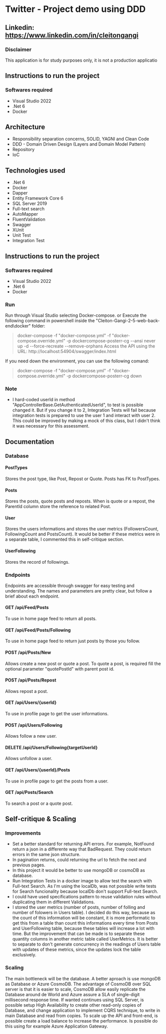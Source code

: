 # Twitter - Project demo using DDD
## Linkedin: https://www.linkedin.com/in/cleitongangi

### Disclaimer
This application is for study purposes only, it is not a production applicatio

## Instructions to run the project
### Softwares required
- Visual Studio 2022
- .Net 6
- Docker  

## Architecture
 - Responsibility separation concerns, SOLID, YAGNI and Clean Code
 - DDD - Domain Driven Design (Layers and Domain Model Pattern)
 - Repository
 - IoC

## Technologies used
 - .Net 6
 - Docker
 - Dapper
 - Entity Framework Core 6
 - SQL Server 2019 
 - Full-text search
 - AutoMapper
 - FluentValidation
 - Swagger
 - XUnit
 - Unit Test
 - Integration Test
 
## Instructions to run the project
### Softwares required
- Visual Studio 2022
- .Net 6
- Docker

### Run
Run through Visual Studio selecting Docker-compose.
or 
Execute the following command in powershell inside the "Cleiton-Gangi-2-5-web-back-end\docker" folder:
> docker-compose  -f "docker-compose.yml" -f "docker-compose.override.yml" -p dockercompose-posterr-cg --ansi never up -d --force-recreate --remove-orphans
> Access the API using the URL: http://localhost:54904/swagger/index.html

If you need down the environment, you can use the following comand:
> docker-compose  -f "docker-compose.yml" -f "docker-compose.override.yml" -p dockercompose-posterr-cg down

### Note
 - I hard-coded userId in method "AppControllerBase.GetAuthenticatedUserId", to test is possible changed it. But if you change it to 2, Integration Tests will fail because integration tests is prepared to use the user 1 and interact with user 2. This could be improved by making a mock of this class, but I didn't think it was necessary for this assessment.

## Documentation
### Database
#### PostTypes
Stores the post type, like Post, Repost or Quote. Posts has FK to PostTypes.
#### Posts
Stores the posts, quote posts and reposts. When is quote or a repost, the ParentId column store the reference to related Post.
#### User
Stores the users informations and stores the user metrics (FollowersCount, FollowingCount and PostsCount). It would be better if these metrics were in a separate table, I commented this in self-critique section.
#### UserFollowing
Stores the record of followings.

### Endpoints
Endpoints are accessible through swagger for easy testing and understanding. 
The names and parameters are pretty clear, but follow a brief about each endpoint.
#### GET /api/Feed/Posts
To use in home page feed to return all posts.
#### GET /api/Feed/Posts/Following
To use in home page feed to return just posts by those you follow.
#### POST /api/Posts/New
Allows create a new post or quote a post. To quote a post, is required fill the optional parameter "quotePostId" with parent post id.
#### POST /api/Posts/Repost
Allows repost a post.
#### GET /api/Users/{userId}
To use in profile page to get the user informations.
#### POST /api/Users/Following
Allows follow a new user.
#### DELETE /api/Users/Following{targetUserId}
Allows unfollow a user.
#### GET /api/Users/{userId}/Posts
To use in profile page to get the posts from a user.
#### GET /api/Posts/Search
To search a post or a quote post.

## Self-critique & Scaling
### Improvements
  - Set a better standard for returning API errors. For example, NotFound return a json in a differente way that BadRequest. They could return errors in the same json structure.
  - In pagination returns, could returning the url to fetch the next and previous pages. 
  - In this project it would be better to use mongoDB or cosmoDB as database.
  - Run Integration Tests in a docker image to allow test the search with Full-text Search. As I'm using the localDb, was not possible write tests for Search funcionality because localDb don't support Full-text Search.  
  - I could have used specifications pattern to reuse validation rules without duplicating them in different Validations.  
  - I stored the user metrics (number of posts, number of folling and number of folowers in Users table). I decided do this way, because as the count of this information will be constant, it is more performatic to get this from a table than count this informations every time from Posts and UserFollowing table, because these tables will increase a lot with time. But the improvement that can be made is to separate these quantity columns in another metric table called UserMetrics. It is better to separate to don't generate concurrency in the readings of Users table with updates of these metrics, since the updates lock the table exclusively.
### Scaling 
  The main bottleneck will be the database. A better aproach is use mongoDB as Database or Azure CosmoDB. The advantage of CosmoDB over SQL server is that it is easier to scale, CosmoDB allow easily replicate the Database around de World and Azure assure a SLA of single-digit millisecond response time. 
  If wanted continues using SQL Server, is possible setup High Availability to create other read-only copies of Database, and change application to implement CQRS technique, to write in main Database and read from copies. 
  To scale up the API and front-end, is possible create a load balance to increase the performance. Is possible do this using for example Azure Application Gateway.